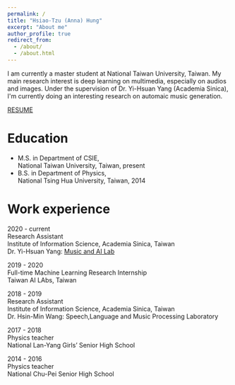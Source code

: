 ```yaml
---
permalink: /
title: "Hsiao-Tzu (Anna) Hung"
excerpt: "About me"
author_profile: true
redirect_from: 
  - /about/
  - /about.html
---
```


I am currently a master student at National Taiwan University, Taiwan. My main research interest is deep learning on multimedia, especially on audios and images. Under the supervision of Dr. Yi-Hsuan Yang (Academia Sinica), I'm currently doing an interesting research on automaic music generation.

[RESUME](https://annahung31.github.io/files/Anna_resume_2020.pdf)


Education
======

* M.S. in Department of CSIE,  
National Taiwan University, Taiwan, present
* B.S. in Department of Physics,  
National Tsing Hua University, Taiwan, 2014



Work experience
======
2020 - current  
Research Assistant    
Institute of Information Science, Academia Sinica, Taiwan  
Dr. Yi-Hsuan Yang: [Music and AI Lab](https://musicai.citi.sinica.edu.tw/)



2019 - 2020  
Full-time Machine Learning Research Internship  
Taiwan AI LAbs, Taiwan  

2018 - 2019  
Research Assistant  
Institute of Information Science, Academia Sinica, Taiwan  
Dr. Hsin-Min Wang: Speech,Language and Music Processing Laboratory  

2017 - 2018  
Physics teacher  
National Lan-Yang Girls’ Senior High School  

2014 - 2016  
Physics teacher  
National Chu-Pei Senior High School  


